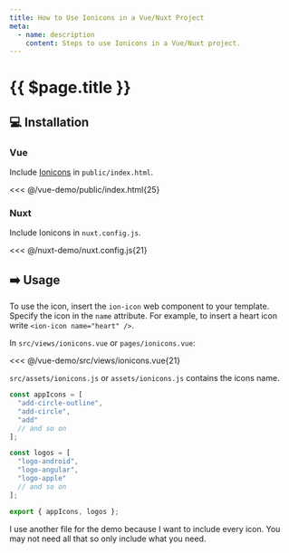 ```yaml
---
title: How to Use Ionicons in a Vue/Nuxt Project
meta:
  - name: description
    content: Steps to use Ionicons in a Vue/Nuxt project.
---
```


# {{ $page.title }}

<start-tutorial demo="ionicons" />

## :computer: Installation

### Vue

Include [Ionicons](https://www.npmjs.com/package/ionicons) in `public/index.html`.

<<< @/vue-demo/public/index.html{25}

### Nuxt

Include Ionicons in `nuxt.config.js`.

<<< @/nuxt-demo/nuxt.config.js{21}

## :arrow_right: Usage

To use the icon, insert the `ion-icon` web component to your template. Specify the icon in the `name` attribute. For example, to insert a heart icon write `<ion-icon name="heart" />`.

In `src/views/ionicons.vue` or `pages/ionicons.vue`:

<<< @/vue-demo/src/views/ionicons.vue{21}

`src/assets/ionicons.js` or `assets/ionicons.js` contains the icons name.

```js
const appIcons = [
  "add-circle-outline",
  "add-circle",
  "add"
  // and so on
];

const logos = [
  "logo-android",
  "logo-angular",
  "logo-apple"
  // and so on
];

export { appIcons, logos };
```

I use another file for the demo because I want to include every icon. You may not need all that so only include what you need.

